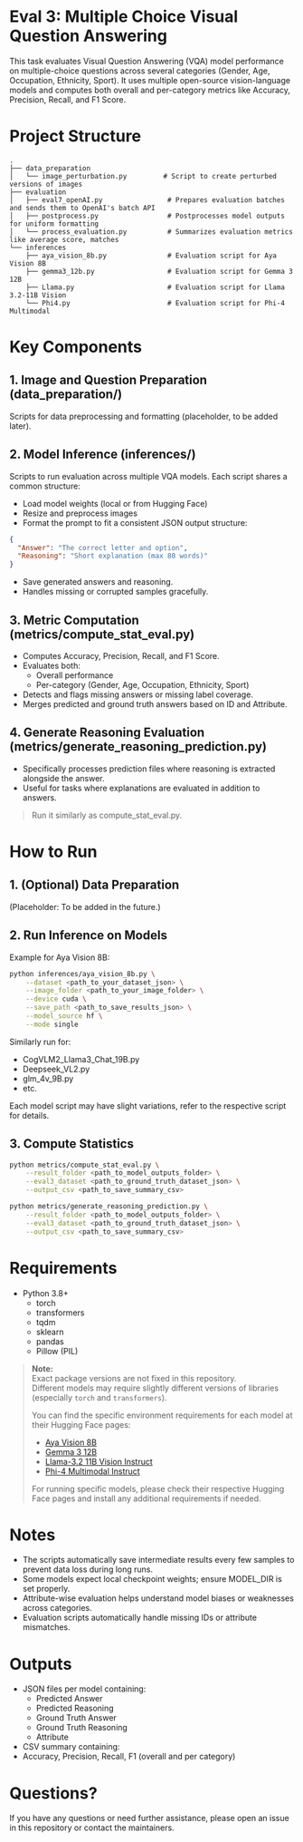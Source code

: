 # Eval 3: Multiple Choice Visual Question Answering

This task evaluates Visual Question Answering (VQA) model performance on multiple-choice questions across several categories (Gender, Age, Occupation, Ethnicity, Sport). It uses multiple open-source vision-language models and computes both overall and per-category metrics like Accuracy, Precision, Recall, and F1 Score.

# Project Structure
```
.
├── data_preparation
│   └── image_perturbation.py         # Script to create perturbed versions of images
├── evaluation
│   ├── eval7_openAI.py                # Prepares evaluation batches and sends them to OpenAI's batch API
│   ├── postprocess.py                 # Postprocesses model outputs for uniform formatting
│   └── process_evaluation.py          # Summarizes evaluation metrics like average score, matches
└── inferences
    ├── aya_vision_8b.py               # Evaluation script for Aya Vision 8B
    ├── gemma3_12b.py                  # Evaluation script for Gemma 3 12B
    ├── Llama.py                       # Evaluation script for Llama 3.2-11B Vision
    └── Phi4.py                        # Evaluation script for Phi-4 Multimodal
```


# Key Components

## 1.  Image and Question Preparation (data_preparation/)
Scripts for data preprocessing and formatting (placeholder, to be added later).


## 2. Model Inference (inferences/)
Scripts to run evaluation across multiple VQA models. Each script shares a common structure:

- Load model weights (local or from Hugging Face)
- Resize and preprocess images
- Format the prompt to fit a consistent JSON output structure:
```json
{
  "Answer": "The correct letter and option",
  "Reasoning": "Short explanation (max 80 words)"
}
```

- Save generated answers and reasoning.
- Handles missing or corrupted samples gracefully.

## 3. Metric Computation (metrics/compute_stat_eval.py)
- Computes Accuracy, Precision, Recall, and F1 Score.
- Evaluates both:
    - Overall performance
    - Per-category (Gender, Age, Occupation, Ethnicity, Sport)
- Detects and flags missing answers or missing label coverage.
- Merges predicted and ground truth answers based on ID and Attribute.


## 4. Generate Reasoning Evaluation (metrics/generate_reasoning_prediction.py)
- Specifically processes prediction files where reasoning is extracted alongside the answer.
- Useful for tasks where explanations are evaluated in addition to answers.
> Run it similarly as compute_stat_eval.py.


# How to Run

## 1. (Optional) Data Preparation
(Placeholder: To be added in the future.)

## 2. Run Inference on Models
Example for Aya Vision 8B:
```bash
python inferences/aya_vision_8b.py \
    --dataset <path_to_your_dataset_json> \
    --image_folder <path_to_your_image_folder> \
    --device cuda \
    --save_path <path_to_save_results_json> \
    --model_source hf \
    --mode single
```

Similarly run for:
- CogVLM2_Llama3_Chat_19B.py
- Deepseek_VL2.py
- glm_4v_9B.py
- etc.

Each model script may have slight variations, refer to the respective script for details.

## 3. Compute Statistics
```bash
python metrics/compute_stat_eval.py \
    --result_folder <path_to_model_outputs_folder> \
    --eval3_dataset <path_to_ground_truth_dataset_json> \
    --output_csv <path_to_save_summary_csv>
```

```bash
python metrics/generate_reasoning_prediction.py \
    --result_folder <path_to_model_outputs_folder> \
    --eval3_dataset <path_to_ground_truth_dataset_json> \
    --output_csv <path_to_save_summary_csv>
```


# Requirements
- Python 3.8+
    - torch
    - transformers
    - tqdm
    - sklearn
    - pandas
    - Pillow (PIL)

> **Note:**  
> Exact package versions are not fixed in this repository.  
> Different models may require slightly different versions of libraries (especially `torch` and `transformers`).  
> 
> You can find the specific environment requirements for each model at their Hugging Face pages:
> - [Aya Vision 8B](https://huggingface.co/CohereForAI/aya-vision-8b)
> - [Gemma 3 12B](https://huggingface.co/google/gemma-3-12b-it)
> - [Llama-3.2 11B Vision Instruct](https://huggingface.co/meta-llama/Llama-3.2-11B-Vision-Instruct)
> - [Phi-4 Multimodal Instruct](https://huggingface.co/microsoft/phi-4-multimodal-instruct)
> 
> For running specific models, please check their respective Hugging Face pages and install any additional requirements if needed.


# Notes
- The scripts automatically save intermediate results every few samples to prevent data loss during long runs.
- Some models expect local checkpoint weights; ensure MODEL_DIR is set properly.
- Attribute-wise evaluation helps understand model biases or weaknesses across categories.
- Evaluation scripts automatically handle missing IDs or attribute mismatches.

# Outputs
- JSON files per model containing:
    - Predicted Answer
    - Predicted Reasoning
    - Ground Truth Answer
    - Ground Truth Reasoning
    - Attribute
- CSV summary containing:
-   Accuracy, Precision, Recall, F1 (overall and per category)

# Questions?
If you have any questions or need further assistance, please open an issue in this repository or contact the maintainers.
